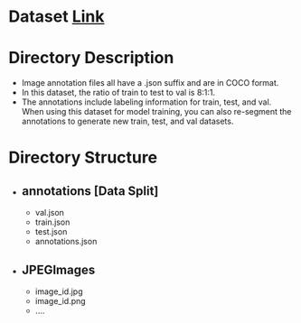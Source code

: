 # Dataset [Link]()
# Directory Description
- Image annotation files all have a .json suffix and are in COCO format.
- In this dataset, the ratio of train to test to val is 8:1:1.
- The annotations include labeling information for train, test, and val. When using this dataset for model training, you can also re-segment the annotations to generate new train, test, and val datasets.
# Directory Structure
- ## annotations [Data Split]
  - val.json
  - train.json
  - test.json
  - annotations.json
- ## JPEGImages
  - image_id.jpg
  - image_id.png
  - ....

